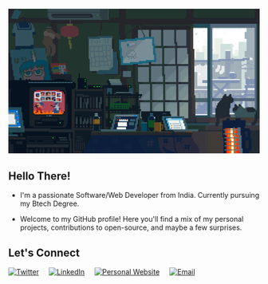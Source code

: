 ![GIF](/Assets/Banner.gif)

## Hello There!

- I'm a passionate Software/Web Developer from India. Currently pursuing my Btech Degree.

- Welcome to my GitHub profile! Here you'll find a mix of my personal projects, contributions to open-source, and maybe a few surprises.

## Let's Connect

[![Twitter](https://img.shields.io/badge/Twitter-%231DA1F2.svg?&style=for-the-badge&logo=Twitter&logoColor=white)](https://twitter.com/itzshamit)&nbsp;&nbsp;&nbsp;&nbsp;
[![LinkedIn](https://img.shields.io/badge/LinkedIn-%230077B5.svg?&style=for-the-badge&logo=linkedin&logoColor=white)](https://www.linkedin.com/in/shamit-mishra-6a0725267/)&nbsp;&nbsp;&nbsp;&nbsp;
[![Personal Website](https://img.shields.io/badge/Personal%20Website-%2312100E.svg?&style=for-the-badge&logo=GitHub&logoColor=white)](shamit-portfolio.in.net)&nbsp;&nbsp;&nbsp;&nbsp;
[![Email](https://img.shields.io/badge/Email-%23D14836.svg?&style=for-the-badge&logo=Gmail&logoColor=white)](mailto:shamitmishra22@gmail.com)&nbsp;&nbsp;&nbsp;&nbsp;
